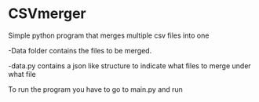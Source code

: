 # CSVmerger
Simple python program that merges multiple csv files into one

-Data folder contains the files to be merged.

-data.py contains a json like structure to indicate what files to merge under what file

To run the program you have to go to main.py and run